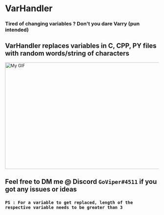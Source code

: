 
# VarHandler

  

### Tired of changing variables ? Don't you dare Varry (pun intended) </br>

## **VarHandler replaces variables in C, CPP, PY files with random words/string of characters**  </br>
<img src="./Extension-Development-Host-FP-Gr-1.gif" alt="My GIF" width = 600px height = 350px/>

## Feel free to DM me @ Discord `GoViper#4511` if you got any issues or ideas </br>

### **`PS : For a variable to get replaced, length of the respective variable needs to be greater than 3`**




